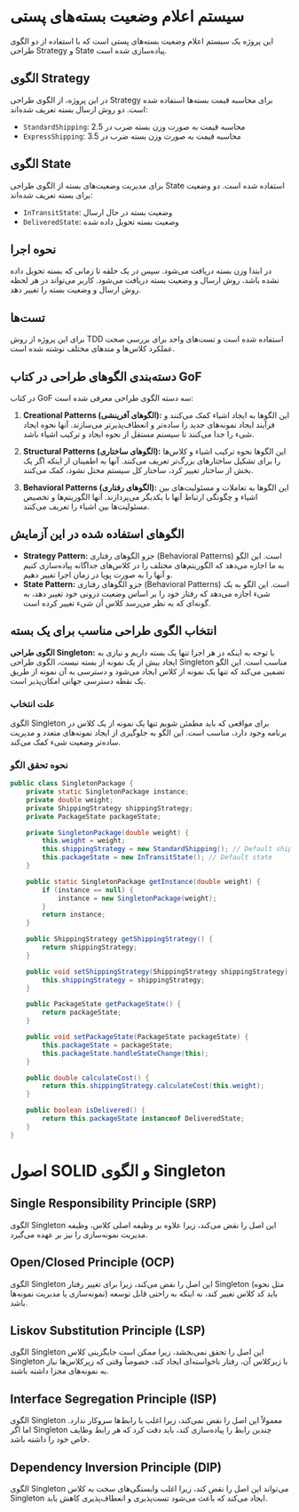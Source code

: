 # سیستم اعلام وضعیت بسته‌های پستی

این پروژه یک سیستم اعلام وضعیت بسته‌های پستی است که با استفاده از دو الگوی طراحی Strategy و State پیاده‌سازی شده است.

## الگوی Strategy

در این پروژه، از الگوی طراحی Strategy برای محاسبه قیمت بسته‌ها استفاده شده است. دو روش ارسال بسته تعریف شده‌اند:
- `StandardShipping`: محاسبه قیمت به صورت وزن بسته ضرب در 2.5
- `ExpressShipping`: محاسبه قیمت به صورت وزن بسته ضرب در 3.5

## الگوی State

برای مدیریت وضعیت‌های بسته از الگوی طراحی State استفاده شده است. دو وضعیت برای بسته تعریف شده‌اند:
- `InTransitState`: وضعیت بسته در حال ارسال
- `DeliveredState`: وضعیت بسته تحویل داده شده

## نحوه اجرا

در ابتدا وزن بسته دریافت می‌شود. سپس در یک حلقه تا زمانی که بسته تحویل داده نشده باشد، روش ارسال و وضعیت بسته دریافت می‌شود. کاربر می‌تواند در هر لحظه روش ارسال و وضعیت بسته را تغییر دهد.

## تست‌ها

برای این پروژه از روش TDD استفاده شده است و تست‌های واحد برای بررسی صحت عملکرد کلاس‌ها و متدهای مختلف نوشته شده است.

## دسته‌بندی الگوهای طراحی در کتاب GoF

در کتاب GoF سه دسته الگوی طراحی معرفی شده است:

1. **Creational Patterns (الگوهای آفرینشی):**
   این الگوها به ایجاد اشیاء کمک می‌کنند و فرآیند ایجاد نمونه‌های جدید را ساده‌تر و انعطاف‌پذیرتر می‌سازند. آنها نحوه ایجاد شیء را جدا می‌کنند تا سیستم مستقل از نحوه ایجاد و ترکیب اشیاء باشد.

2. **Structural Patterns (الگوهای ساختاری):**
   این الگوها نحوه ترکیب اشیاء و کلاس‌ها را برای تشکیل ساختارهای بزرگ‌تر تعریف می‌کنند. آنها به اطمینان از اینکه اگر یک بخش از ساختار تغییر کرد، ساختار کل سیستم مختل نشود، کمک می‌کنند.

3. **Behavioral Patterns (الگوهای رفتاری):**
   این الگوها به تعاملات و مسئولیت‌های بین اشیاء و چگونگی ارتباط آنها با یکدیگر می‌پردازند. آنها الگوریتم‌ها و تخصیص مسئولیت‌ها بین اشیاء را تعریف می‌کنند.

## الگوهای استفاده شده در این آزمایش

- **Strategy Pattern:** جزو الگوهای رفتاری (Behavioral Patterns) است. این الگو به ما اجازه می‌دهد که الگوریتم‌های مختلف را در کلاس‌های جداگانه پیاده‌سازی کنیم و آنها را به صورت پویا در زمان اجرا تغییر دهیم.
- **State Pattern:** جزو الگوهای رفتاری (Behavioral Patterns) است. این الگو به یک شیء اجازه می‌دهد که رفتار خود را بر اساس وضعیت درونی خود تغییر دهد، به گونه‌ای که به نظر می‌رسد کلاس آن شیء تغییر کرده است.

## انتخاب الگوی طراحی مناسب برای یک بسته

**الگوی طراحی Singleton:**
با توجه به اینکه در هر اجرا تنها یک بسته داریم و نیازی به ایجاد بیش از یک نمونه از بسته نیست، الگوی طراحی Singleton مناسب است. این الگو تضمین می‌کند که تنها یک نمونه از کلاس ایجاد می‌شود و دسترسی به آن نمونه از طریق یک نقطه دسترسی جهانی امکان‌پذیر است.

### علت انتخاب

الگوی Singleton برای مواقعی که باید مطمئن شویم تنها یک نمونه از یک کلاس در برنامه وجود دارد، مناسب است. این الگو به جلوگیری از ایجاد نمونه‌های متعدد و مدیریت ساده‌تر وضعیت شیء کمک می‌کند.

### نحوه تحقق الگو

```java
public class SingletonPackage {
    private static SingletonPackage instance;
    private double weight;
    private ShippingStrategy shippingStrategy;
    private PackageState packageState;

    private SingletonPackage(double weight) {
        this.weight = weight;
        this.shippingStrategy = new StandardShipping(); // Default shipping strategy
        this.packageState = new InTransitState(); // Default state
    }

    public static SingletonPackage getInstance(double weight) {
        if (instance == null) {
            instance = new SingletonPackage(weight);
        }
        return instance;
    }

    public ShippingStrategy getShippingStrategy() {
        return shippingStrategy;
    }

    public void setShippingStrategy(ShippingStrategy shippingStrategy) {
        this.shippingStrategy = shippingStrategy;
    }

    public PackageState getPackageState() {
        return packageState;
    }

    public void setPackageState(PackageState packageState) {
        this.packageState = packageState;
        this.packageState.handleStateChange(this);
    }

    public double calculateCost() {
        return this.shippingStrategy.calculateCost(this.weight);
    }

    public boolean isDelivered() {
        return this.packageState instanceof DeliveredState;
    }
}
```
# اصول SOLID و الگوی Singleton

## Single Responsibility Principle (SRP)
الگوی Singleton این اصل را نقض می‌کند، زیرا علاوه بر وظیفه اصلی کلاس، وظیفه مدیریت نمونه‌سازی را نیز بر عهده می‌گیرد.

## Open/Closed Principle (OCP)
الگوی Singleton این اصل را نقض می‌کند، زیرا برای تغییر رفتار Singleton (مثل نحوه نمونه‌سازی یا مدیریت نمونه‌ها) باید کد کلاس تغییر کند، نه اینکه به راحتی قابل توسعه باشد.

## Liskov Substitution Principle (LSP)
الگوی Singleton این اصل را تحقق نمی‌بخشد، زیرا ممکن است جایگزینی کلاس Singleton با زیرکلاس آن، رفتار ناخواسته‌ای ایجاد کند، خصوصاً وقتی که زیرکلاس‌ها نیاز به نمونه‌های مجزا داشته باشند.

## Interface Segregation Principle (ISP)
الگوی Singleton معمولاً این اصل را نقض نمی‌کند، زیرا اغلب با رابط‌ها سروکار ندارد. اما اگر Singleton چندین رابط را پیاده‌سازی کند، باید دقت کرد که هر رابط وظایف خاص خود را داشته باشد.

## Dependency Inversion Principle (DIP)
الگوی Singleton می‌تواند این اصل را نقض کند، زیرا اغلب وابستگی‌های سخت به کلاس Singleton ایجاد می‌کند که باعث می‌شود تست‌پذیری و انعطاف‌پذیری کاهش یابد.

